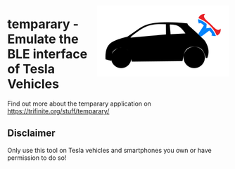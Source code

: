 <a href="https://trifinite.org/stuff/tempara/" target="_blank"><img align="right" src="/images/temparary_logo.png"/></a>

# temparary - Emulate the BLE interface of Tesla Vehicles

Find out more about the temparary application on https://trifinite.org/stuff/temparary/ 

## Disclaimer
Only use this tool on Tesla vehicles and smartphones you own or have permission to do so!
